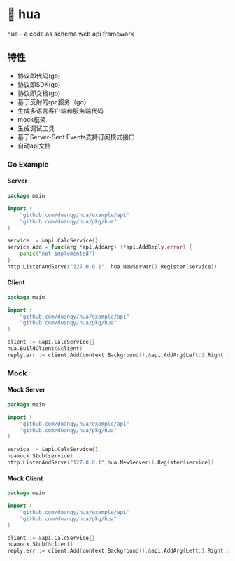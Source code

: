 # 🌺 hua 
hua - a code as schema web api framework

## 特性
* 协议即代码(go)
* 协议即SDK(go)
* 协议即文档(go)  
* 基于反射的rpc服务（go）
* 生成多语言客户端和服务端代码
* mock框架
* 生成调试工具
* 基于Server-Sent Events支持订阅模式接口
* 自动api文档

### Go Example

#### Server

```go
package main

import (
	"github.com/duanqy/hua/example/api"
	"github.com/duanqy/hua/pkg/hua"
)

service := &api.CalcService{}
service.Add = func(arg *api.AddArg) (*api.AddReply,error) {
	panic("not implemented")
}
http.ListenAndServe("127.0.0.1", hua.NewServer().Register(service))
```


#### Client
```go
package main

import (
	"github.com/duanqy/hua/example/api"
	"github.com/duanqy/hua/pkg/hua"
)

client := &api.CalcService{}
hua.BuildClient(&client)
reply,err := client.Add(context.Background(),&api.AddArg{Left:1,Right:2})
```

### Mock

#### Mock Server
```go
package main

import (
	"github.com/duanqy/hua/example/api"
	"github.com/duanqy/hua/pkg/hua"
)

service := &api.CalcService{}
huamock.Stub(service)
http.ListenAndServe("127.0.0.1",hua.NewServer().Register(service))
```
#### Mock Client
```go
package main

import (
	"github.com/duanqy/hua/example/api"
	"github.com/duanqy/hua/pkg/hua"
)

client := &api.CalcService{}
huamock.Stub(&client)
reply,err := client.Add(context.Background(),&api.AddArg{Left:1,Right:2})
```
